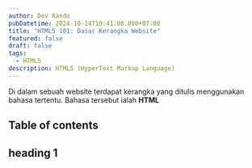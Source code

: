 ```yaml
---
author: Dev Rando
pubDatetime: 2024-10-14T10:41:08.000+07:00
title: "HTML5 101: Dasar Kerangka Website"
featured: false
draft: false
tags:
  - HTML5
description: HTML5 (HyperText Markup Language)
---
```


 Di dalam sebuah website terdapat kerangka yang ditulis menggunakan bahasa tertentu. Bahasa tersebut ialah **HTML**

## Table of contents

##  heading 1